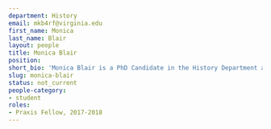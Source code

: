 ```yaml
---
department: History
email: mkb4rf@virginia.edu
first_name: Monica
last_name: Blair
layout: people
title: Monica Blair
position:
short_bio: 'Monica Blair is a PhD Candidate in the History Department and a 2017-2018 Praxis Fellow studying racial inequality in private education.'
slug: monica-blair
status: not_current
people-category:
- student
roles:
- Praxis Fellow, 2017-2018
---
```

